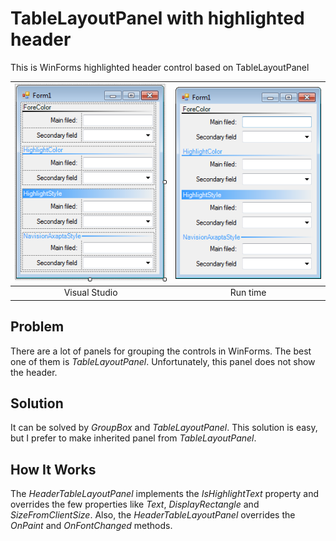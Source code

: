 # TableLayoutPanel with highlighted header

This is WinForms highlighted header control based on TableLayoutPanel

| ![Demonstrative image](img_01.png) | ![Demonstrative image](img_02.png) |
|:---:|:---:|
| Visual Studio | Run time |
 
## Problem

There are a lot of panels for grouping the controls in WinForms. The best one of them is _TableLayoutPanel_. Unfortunately, this panel does not show the header.

## Solution

It can be solved by _GroupBox_ and _TableLayoutPanel_. This solution is easy, but I prefer to make inherited panel from _TableLayoutPanel_.

## How It Works

The _HeaderTableLayoutPanel_ implements the _IsHighlightText_ property and overrides the few properties like _Text_, _DisplayRectangle_ and _SizeFromClientSize_. Also, the _HeaderTableLayoutPanel_ overrides the _OnPaint_ and _OnFontChanged_ methods.




